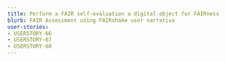 ```yaml
---
title: Perform a FAIR self-evaluation a digital object for FAIRness
blurb: FAIR Assessment using FAIRshake user narrative
user-stories:
- USERSTORY-66
- USERSTORY-67
- USERSTORY-68
---
```

